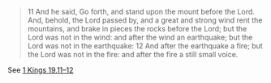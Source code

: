 >  11 And he said, Go forth, and stand upon the mount before the Lord. And, behold, the Lord passed by, and a great and strong wind rent the mountains, and brake in pieces the rocks before the Lord; but the Lord was not in the wind: and after the wind an earthquake; but the Lord was not in the earthquake:  12 And after the earthquake a fire; but the Lord was not in the fire: and after the fire a still small voice.

See [1 Kings 19.11–12](https://www.churchofjesuschrist.org/study/scriptures/ot/1-kgs/19?id=p11-p12&lang=eng#p11)